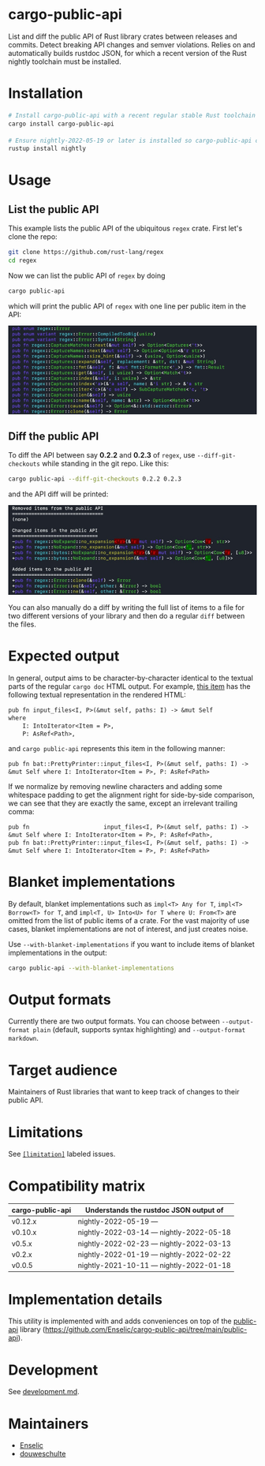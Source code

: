 # cargo-public-api

List and diff the public API of Rust library crates between releases and commits. Detect breaking API changes and semver violations. Relies on and automatically builds rustdoc JSON, for which a recent version of the Rust nightly toolchain must be installed.

# Installation

```bash
# Install cargo-public-api with a recent regular stable Rust toolchain
cargo install cargo-public-api

# Ensure nightly-2022-05-19 or later is installed so cargo-public-api can build rustdoc JSON for you
rustup install nightly
```

# Usage

## List the public API

This example lists the public API of the ubiquitous `regex` crate. First let's clone the repo:

```bash
git clone https://github.com/rust-lang/regex
cd regex
```

Now we can list the public API of `regex` by doing

```bash
cargo public-api
```

which will print the public API of `regex` with one line per public item in the API:

<img src="doc/img/list.jpg" alt="colored output of listing a public api">

## Diff the public API

To diff the API between say **0.2.2** and **0.2.3** of `regex`, use `--diff-git-checkouts` while standing in the git repo. Like this:

```bash
cargo public-api --diff-git-checkouts 0.2.2 0.2.3
```

and the API diff will be printed:

<img src="doc/img/diff.jpg" alt="colored output of diffing a public api">

You can also manually do a diff by writing the full list of items to a file for two different versions of your library and then do a regular `diff` between the files.

# Expected output

In general, output aims to be character-by-character identical to the textual parts of the regular `cargo doc` HTML output. For example, [this item](https://docs.rs/bat/0.20.0/bat/struct.PrettyPrinter.html#method.input_files) has the following textual representation in the rendered HTML:

```
pub fn input_files<I, P>(&mut self, paths: I) -> &mut Self
where
    I: IntoIterator<Item = P>,
    P: AsRef<Path>,
```

and `cargo public-api` represents this item in the following manner:

```
pub fn bat::PrettyPrinter::input_files<I, P>(&mut self, paths: I) -> &mut Self where I: IntoIterator<Item = P>, P: AsRef<Path>
```

If we normalize by removing newline characters and adding some whitespace padding to get the alignment right for side-by-side comparison, we can see that they are exactly the same, except an irrelevant trailing comma:

```
pub fn                     input_files<I, P>(&mut self, paths: I) -> &mut Self where I: IntoIterator<Item = P>, P: AsRef<Path>,
pub fn bat::PrettyPrinter::input_files<I, P>(&mut self, paths: I) -> &mut Self where I: IntoIterator<Item = P>, P: AsRef<Path>
```

# Blanket implementations

By default, blanket implementations such as `impl<T> Any for T`, `impl<T> Borrow<T> for T`, and `impl<T, U> Into<U> for T where U: From<T>` are omitted from the list of public items of a crate. For the vast majority of use cases, blanket implementations are not of interest, and just creates noise.

Use `--with-blanket-implementations` if you want to include items of blanket implementations in the output:
```bash
cargo public-api --with-blanket-implementations
```

# Output formats

Currently there are two output formats. You can choose between `--output-format plain` (default, supports syntax highlighting) and `--output-format markdown`.

# Target audience

Maintainers of Rust libraries that want to keep track of changes to their public API.

# Limitations

See [`[limitation]`](https://github.com/Enselic/cargo-public-api/labels/limitation)
labeled issues.

# Compatibility matrix

| cargo-public-api | Understands the rustdoc JSON output of  |
| ---------------- | --------------------------------------- |
| v0.12.x          | nightly-2022-05-19 —                    |
| v0.10.x          | nightly-2022-03-14 — nightly-2022-05-18 |
| v0.5.x           | nightly-2022-02-23 — nightly-2022-03-13 |
| v0.2.x           | nightly-2022-01-19 — nightly-2022-02-22 |
| v0.0.5           | nightly-2021-10-11 — nightly-2022-01-18 |

# Implementation details

This utility is implemented with and adds conveniences on top of the [public-api](https://crates.io/crates/public-api) library (https://github.com/Enselic/cargo-public-api/tree/main/public-api).

# Development

See [development.md](./doc/development.md).

# Maintainers

- [Enselic](https://github.com/Enselic)
- [douweschulte](https://github.com/douweschulte)
